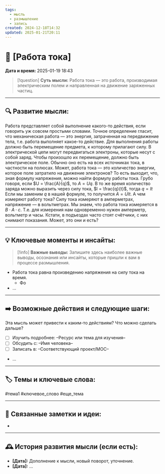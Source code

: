 ```yaml
---
tags:
  - мысль
  - размышление
  - запись
created: 2024-12-18T14:32
updated: 2025-01-21T20:11
---
```


# 💭  [Работа тока]

**Дата и время:** 2025-01-19 18:43

> [!question] **Суть мысли:**
> Работа тока — это работа, производимая электрическим полем и направленная на движение заряженных частиц.

---

## 🔍 Развитие мысли:

 Работа представляет собой выполнение какого-то действия, если говорить уж совсем простыми словами. Точное определение гласит, что механическая работа — это энергия, затраченная на передвижение тела, т.е. работа выполняет какое-то действие.
Для выполнения работы должно быть перемещение предмета, к которому прилагают силу.
В электрической цепи могут передвигаться электроны, которые несут с собой заряд.
Чтобы произошло их перемещение, должно быть электрическое поле. Обычно оно есть на всех источниках тока, в частности на полюсах.
Может, работа тока — это количество энергии, которое поле затратило на движение электронов?
То есть выходит, что, зная формулу напряжения, можно найти формулу работы тока. Грубо говоря, если $U = \frac{A}{q}$, то $A = Uq$.
В то же время количество заряда можно выразить через силу тока, $I = \frac{q}{t}$, тогда $q = It$
Если мы заменим $q$ в нашей формуле, то получится $A=UIt$.
А чем измеряют работу тока? Силу тока измеряют в амперметрах, напряжение — в вольтметрах. Мы знаем, что работа тока измеряется в $В \cdot А \cdot с$. Т.е. для измерения нам одновременно нужен амперметр, вольтметр и часы.
Кстати, в подъездах часто стоят счётчики, с них снимают показания. Может, это они и есть? 

---

## 💡 Ключевые моменты и инсайты:

> [!info] **Важные выводы:**
> Запишите здесь наиболее важные выводы, осознания или инсайты, которые пришли к вам в процессе размышления.

- Работа тока равна произведению напряжения на силу тока на время.
	- Фо
- ...

---

## ➡️ Возможные действия и следующие шаги:

Эта мысль может привести к каким-то действиям? Что можно сделать дальше?

- [ ] Изучить подробнее: –Ресурс или тема для изучения–
- [ ] Обсудить с: –Имя человека–
- [ ] Записать в: –Соответствующий проект/MOC–
- ...

---

## 🏷️ Темы и ключевые слова:

#тема1 #ключевое_слово #еще_тема

---

## 🔄 Связанные заметки и идеи:

- 

---

## 🕰️ История развития мысли (если есть):

* **[Дата]:**  Дополнение к мысли, новый поворот, уточнение.
* **[Дата]:**  ...